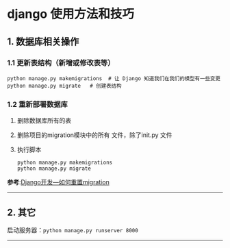 # django 使用方法和技巧

## 1. 数据库相关操作

### 1.1 更新表结构（新增或修改表等）

```shell
python manage.py makemigrations  # 让 Django 知道我们在我们的模型有一些变更
python manage.py migrate   # 创建表结构
```

### 1.2 重新部署数据库

1. 删除数据库所有的表

2. 删除项目的migration模块中的所有 文件，除了init.py 文件

3. 执行脚本

    ```shell
    python manage.py makemigrations
    python manage.py migrate
    ```

**参考**:[Django开发—如何重置migration](https://blog.csdn.net/zhuoxiuwu/article/details/52167599)

---

## 2. 其它

启动服务器：`python manage.py runserver 8000`

---